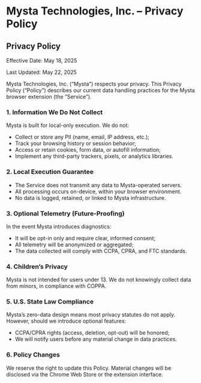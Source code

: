 # Mysta Technologies, Inc. – Privacy Policy

## Privacy Policy

Effective Date: May 18, 2025

Last Updated: May 22, 2025

Mysta Technologies, Inc. (“Mysta”) respects your privacy. This Privacy Policy (“Policy”) describes our current data handling practices for the Mysta browser extension (the “Service”).

### 1. Information We Do Not Collect

Mysta is built for local-only execution. We do not:

- Collect or store any PII (name, email, IP address, etc.);
- Track your browsing history or session behavior;
- Access or retain cookies, form data, or autofill information;
- Implement any third-party trackers, pixels, or analytics libraries.

### 2. Local Execution Guarantee

- The Service does not transmit any data to Mysta-operated servers.
- All processing occurs on-device, within your browser environment.
- No data is logged, retained, or linked to Mysta infrastructure.

### 3. Optional Telemetry (Future-Proofing)

In the event Mysta introduces diagnostics:

- It will be opt-in only and require clear, informed consent;
- All telemetry will be anonymized or aggregated;
- The data collected will comply with CCPA, CPRA, and FTC standards.

### 4. Children’s Privacy

Mysta is not intended for users under 13. We do not knowingly collect data from minors, in compliance with COPPA.

### 5. U.S. State Law Compliance

Mysta’s zero-data design means most privacy statutes do not apply. However, should we introduce optional features:

- CCPA/CPRA rights (access, deletion, opt-out) will be honored;
- We will notify users before any material change in data practices.

### 6. Policy Changes

We reserve the right to update this Policy. Material changes will be disclosed via the Chrome Web Store or the extension interface.
